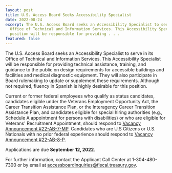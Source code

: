 ```yaml
---
layout: post
title: U.S. Access Board Seeks Accessibility Specialist
date: 2022-08-24
excerpt: The U.S. Access Board seeks an Accessibility Specialist to serve in its
  Office of Technical and Information Services. This Accessibility Specialist
  position will be responsible for providing . . .
featured: false
---
```

The U.S. Access Board seeks an Accessibility Specialist to serve in its Office of Technical and Information Services. This Accessibility Specialist will be responsible for providing technical assistance, training, and guidance to the public on design requirements for accessible buildings and facilities and medical diagnostic equipment. They will also participate in Board rulemaking to update or supplement these requirements. Although not required, fluency in Spanish is highly desirable for this position.

Current or former federal employees who qualify as status candidates, candidates eligible under the Veterans Employment Opportunity Act, the Career Transition Assistance Plan, or the Interagency Career Transition Assistance Plan, and candidates eligible for special hiring authorities (e.g., Schedule A appointment for persons with disabilities) or who are eligible for Veterans' Recruitment Appointment, should respond to [Vacancy Announcement #22-AB-7-MP](https://www.usajobs.gov/job/673404500). Candidates who are U.S Citizens or U.S. Nationals with no prior federal experience should respond to [Vacancy Announcement #22-AB-8-P](https://www.usajobs.gov/job/673404100).

Applications are due **September 12, 2022**.

For further information, contact the Applicant Call Center at 1-304-480-7300 or by email at[](mailto:accessboardinquiries@fiscal.treasury.gov.) [accessboardinquiries@fiscal.treasury.gov](mailto:accessboardinquiries@fiscal.treasury.gov).